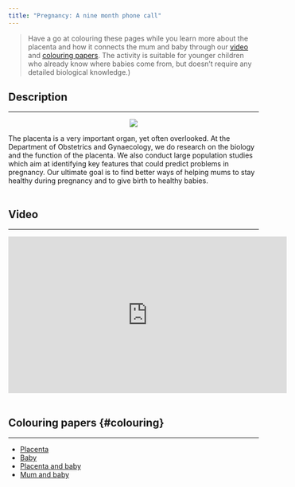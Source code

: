 ```yaml
---
title: "Pregnancy: A nine month phone call"
---
```


> Have a go at colouring these pages while you learn more about the placenta and how it connects the mum and baby through our [video](#video) and [colouring papers](#colouring). The activity is suitable for younger children who already know where babies come from, but doesn’t require any detailed biological knowledge.)

## Description
***
<p align="center">
<img src="img/9b6643e9d2bf5e8a4ea6924847ea63ab.jpg">
</p>
The placenta is a very important organ, yet often overlooked. At the Department of Obstetrics and Gynaecology, we do research on the biology and the function of the placenta. We also conduct large population studies which aim at identifying key features that could predict problems in pregnancy. Our ultimate goal is to find better ways of helping mums to stay healthy during pregnancy and to give birth to healthy babies.
<br><br>

## Video 
***
<iframe width="560" height="315" src="https://www.youtube.com/embed/mypR1xhyy6U" frameborder="0" allow="accelerometer; autoplay; clipboard-write; encrypted-media; gyroscope; picture-in-picture" allowfullscreen></iframe>
<br><br>

## Colouring papers {#colouring}
***
- [Placenta](images/placenta_colouring.pdf)
- [Baby](images/baby_colouring.pdf)
- [Placenta and baby](images/placenta_baby_colouring.jpg)
- [Mum and baby](images/mum_baby_colouring.jpg)

